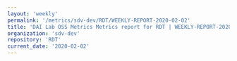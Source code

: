 ```yaml
---
layout: 'weekly'
permalink: '/metrics/sdv-dev/RDT/WEEKLY-REPORT-2020-02-02'
title: 'DAI Lab OSS Metrics Metrics report for RDT | WEEKLY-REPORT-2020-02-02'
organization: 'sdv-dev'
repository: 'RDT'
current_date: '2020-02-02'
---
```

